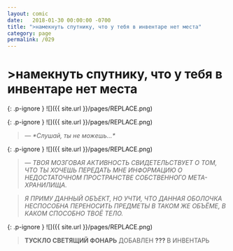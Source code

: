 ```yaml
---
layout: comic
date:   2018-01-30 00:00:00 -0700
title: ">намекнуть спутнику, что у тебя в инвентаре нет места"
category: page
permalink: /029
---
```

# >намекнуть спутнику, что у тебя в инвентаре нет места

{: .p-ignore }
![]({{ site.url }}/pages/REPLACE.png)

{: .p-ignore }
![]({{ site.url }}/pages/REPLACE.png)

<blockquote><em>— *Слушай, ты не можешь…*</em></blockquote>

{: .p-ignore }
![]({{ site.url }}/pages/REPLACE.png)

<blockquote><em>— ТВОЯ МОЗГОВАЯ АКТИВНОСТЬ СВИДЕТЕЛЬСТВУЕТ О ТОМ, ЧТО ТЫ ХОЧЕШЬ ПЕРЕДАТЬ МНЕ ИНФОРМАЦИЮ О НЕДОСТАТОЧНОМ ПРОСТРАНСТВЕ СОБСТВЕННОГО МЕТА-ХРАНИЛИЩА.</em></blockquote>

<blockquote><em>Я ПРИМУ ДАННЫЙ ОБЪЕКТ, НО УЧТИ, ЧТО ДАННАЯ ОБОЛОЧКА НЕСПОСОБНА ПЕРЕНОСИТЬ ПРЕДМЕТЫ В ТАКОМ ЖЕ ОБЪЁМЕ, В КАКОМ СПОСОБНО ТВОЁ ТЕЛО.</em></blockquote>

{: .p-ignore }
![]({{ site.url }}/pages/REPLACE.png)

<blockquote><strong>ТУСКЛО СВЕТЯЩИЙ ФОНАРЬ</strong> ДОБАВЛЕН <strong>??? </strong>В ИНВЕНТАРЬ </blockquote>
